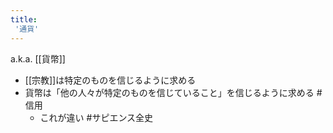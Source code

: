 ```yaml
---
title:
 '通貨'
---
```


a.k.a. [[貨幣]]
- [[宗教]]は特定のものを信じるように求める
- 貨幣は「他の人々が特定のものを信じていること」を信じるように求める #信用
    - これが違い
#サピエンス全史
